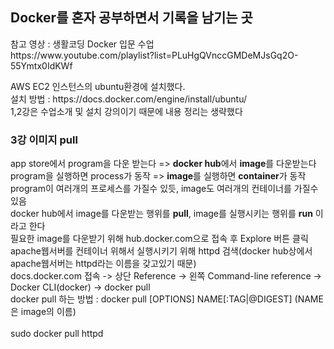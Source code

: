 <h2>Docker를 혼자 공부하면서 기록을 남기는 곳</h2>
<p>참고 영상 : 생활코딩 Docker 입문 수업<br>
  https://www.youtube.com/playlist?list=PLuHgQVnccGMDeMJsGq2O-55Ymtx0IdKWf</p>
<p>AWS EC2 인스턴스의 ubuntu환경에 설치했다. <br>
설치 방법 : https://docs.docker.com/engine/install/ubuntu/<br>
1,2강은 수업소개 및 설치 강의이기 때문에 내용 정리는 생략했다</p>

<p><h3>3강 이미지 pull</h3>
app store에서 program을 다운 받는다 => <strong>docker hub</strong>에서 <strong>image</strong>를 다운받는다<br>
program을 실행하면 process가 동작 => <strong>image</strong>를 실행하면 <strong>container</strong>가 동작<br>
program이 여러개의 프로세스를 가질수 있듯, image도 여러개의 컨테이너를 가질수 있음<br>
docker hub에서 image를 다운받는 행위를 <strong>pull</strong>, image를 실행시키는 행위를 <strong>run</strong> 이라고 한다<br>
필요한 image를 다운받기 위해 hub.docker.com으로 접속 후 Explore 버튼 클릭<br>
apache웹서버를 컨테이너 위해서 실행시키기 위해 httpd 검색(docker hub상에서 apache웹서버는 httpd라는 이름을 갖고있기 때문)<br>
docs.docker.com 접속 -> 상단 Reference -> 왼쪽 Command-line reference -> Docker CLI(docker) -> docker pull<br>
docker pull 하는 방법 : docker pull [OPTIONS] NAME[:TAG|@DIGEST] (NAME은 image의 이름)<br><br>
sudo docker pull httpd 
</p>


